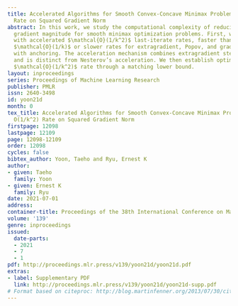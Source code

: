 ```yaml
---
title: Accelerated Algorithms for Smooth Convex-Concave Minimax Problems with O(1/k^2)
  Rate on Squared Gradient Norm
abstract: In this work, we study the computational complexity of reducing the squared
  gradient magnitude for smooth minimax optimization problems. First, we present algorithms
  with accelerated $\mathcal{O}(1/k^2)$ last-iterate rates, faster than the existing
  $\mathcal{O}(1/k)$ or slower rates for extragradient, Popov, and gradient descent
  with anchoring. The acceleration mechanism combines extragradient steps with anchoring
  and is distinct from Nesterov’s acceleration. We then establish optimality of the
  $\mathcal{O}(1/k^2)$ rate through a matching lower bound.
layout: inproceedings
series: Proceedings of Machine Learning Research
publisher: PMLR
issn: 2640-3498
id: yoon21d
month: 0
tex_title: Accelerated Algorithms for Smooth Convex-Concave Minimax Problems with
  O(1/k^2) Rate on Squared Gradient Norm
firstpage: 12098
lastpage: 12109
page: 12098-12109
order: 12098
cycles: false
bibtex_author: Yoon, Taeho and Ryu, Ernest K
author:
- given: Taeho
  family: Yoon
- given: Ernest K
  family: Ryu
date: 2021-07-01
address:
container-title: Proceedings of the 38th International Conference on Machine Learning
volume: '139'
genre: inproceedings
issued:
  date-parts:
  - 2021
  - 7
  - 1
pdf: http://proceedings.mlr.press/v139/yoon21d/yoon21d.pdf
extras:
- label: Supplementary PDF
  link: http://proceedings.mlr.press/v139/yoon21d/yoon21d-supp.pdf
# Format based on citeproc: http://blog.martinfenner.org/2013/07/30/citeproc-yaml-for-bibliographies/
---
```

